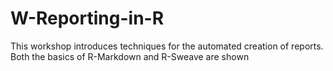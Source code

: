 # W-Reporting-in-R
This workshop introduces techniques for the automated creation of reports. Both the basics of R-Markdown and R-Sweave are shown
